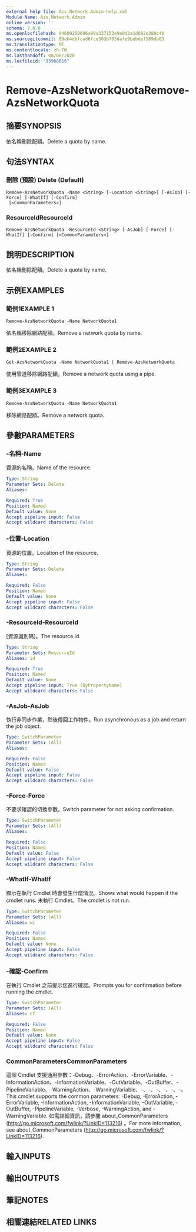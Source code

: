 ```yaml
---
external help file: Azs.Network.Admin-help.xml
Module Name: Azs.Network.Admin
online version: ''
schema: 2.0.0
ms.openlocfilehash: 94609250696a99a337153e9e0d3a1d092e380c40
ms.sourcegitcommit: 09eb4dbfcad6fce303b793dafe9bebdef589db03
ms.translationtype: MT
ms.contentlocale: zh-TW
ms.lasthandoff: 08/08/2020
ms.locfileid: "93968616"
---
```

# <span data-ttu-id="32fda-101">Remove-AzsNetworkQuota</span><span class="sxs-lookup"><span data-stu-id="32fda-101">Remove-AzsNetworkQuota</span></span>

## <span data-ttu-id="32fda-102">摘要</span><span class="sxs-lookup"><span data-stu-id="32fda-102">SYNOPSIS</span></span>
<span data-ttu-id="32fda-103">依名稱刪除配額。</span><span class="sxs-lookup"><span data-stu-id="32fda-103">Delete a quota by name.</span></span>

## <span data-ttu-id="32fda-104">句法</span><span class="sxs-lookup"><span data-stu-id="32fda-104">SYNTAX</span></span>

### <span data-ttu-id="32fda-105">刪除 (預設) </span><span class="sxs-lookup"><span data-stu-id="32fda-105">Delete (Default)</span></span>
```
Remove-AzsNetworkQuota -Name <String> [-Location <String>] [-AsJob] [-Force] [-WhatIf] [-Confirm]
 [<CommonParameters>]
```

### <span data-ttu-id="32fda-106">ResourceId</span><span class="sxs-lookup"><span data-stu-id="32fda-106">ResourceId</span></span>
```
Remove-AzsNetworkQuota -ResourceId <String> [-AsJob] [-Force] [-WhatIf] [-Confirm] [<CommonParameters>]
```

## <span data-ttu-id="32fda-107">說明</span><span class="sxs-lookup"><span data-stu-id="32fda-107">DESCRIPTION</span></span>
<span data-ttu-id="32fda-108">依名稱刪除配額。</span><span class="sxs-lookup"><span data-stu-id="32fda-108">Delete a quota by name.</span></span>

## <span data-ttu-id="32fda-109">示例</span><span class="sxs-lookup"><span data-stu-id="32fda-109">EXAMPLES</span></span>

### <span data-ttu-id="32fda-110">範例1</span><span class="sxs-lookup"><span data-stu-id="32fda-110">EXAMPLE 1</span></span>
```
Remove-AzsNetworkQuota -Name NetworkQuota1
```

<span data-ttu-id="32fda-111">依名稱移除網路配額。</span><span class="sxs-lookup"><span data-stu-id="32fda-111">Remove a network quota by name.</span></span>

### <span data-ttu-id="32fda-112">範例2</span><span class="sxs-lookup"><span data-stu-id="32fda-112">EXAMPLE 2</span></span>
```
Get-AzsNetworkQuota -Name NetworkQuota1 | Remove-AzsNetworkQuota
```

<span data-ttu-id="32fda-113">使用管道移除網路配額。</span><span class="sxs-lookup"><span data-stu-id="32fda-113">Remove a network quota using a pipe.</span></span>

### <span data-ttu-id="32fda-114">範例3</span><span class="sxs-lookup"><span data-stu-id="32fda-114">EXAMPLE 3</span></span>
```
Remove-AzsNetworkQuota -Name NetworkQuota1
```

<span data-ttu-id="32fda-115">移除網路配額。</span><span class="sxs-lookup"><span data-stu-id="32fda-115">Remove a network quota.</span></span>

## <span data-ttu-id="32fda-116">參數</span><span class="sxs-lookup"><span data-stu-id="32fda-116">PARAMETERS</span></span>

### <span data-ttu-id="32fda-117">-名稱</span><span class="sxs-lookup"><span data-stu-id="32fda-117">-Name</span></span>
<span data-ttu-id="32fda-118">資源的名稱。</span><span class="sxs-lookup"><span data-stu-id="32fda-118">Name of the resource.</span></span>

```yaml
Type: String
Parameter Sets: Delete
Aliases:

Required: True
Position: Named
Default value: None
Accept pipeline input: False
Accept wildcard characters: False
```

### <span data-ttu-id="32fda-119">-位置</span><span class="sxs-lookup"><span data-stu-id="32fda-119">-Location</span></span>
<span data-ttu-id="32fda-120">資源的位置。</span><span class="sxs-lookup"><span data-stu-id="32fda-120">Location of the resource.</span></span>

```yaml
Type: String
Parameter Sets: Delete
Aliases:

Required: False
Position: Named
Default value: None
Accept pipeline input: False
Accept wildcard characters: False
```

### <span data-ttu-id="32fda-121">-ResourceId</span><span class="sxs-lookup"><span data-stu-id="32fda-121">-ResourceId</span></span>
<span data-ttu-id="32fda-122">[資源識別碼]。</span><span class="sxs-lookup"><span data-stu-id="32fda-122">The resource id.</span></span>

```yaml
Type: String
Parameter Sets: ResourceId
Aliases: id

Required: True
Position: Named
Default value: None
Accept pipeline input: True (ByPropertyName)
Accept wildcard characters: False
```

### <span data-ttu-id="32fda-123">-AsJob</span><span class="sxs-lookup"><span data-stu-id="32fda-123">-AsJob</span></span>
<span data-ttu-id="32fda-124">執行非同步作業，然後傳回工作物件。</span><span class="sxs-lookup"><span data-stu-id="32fda-124">Run asynchronous as a job and return the job object.</span></span>


```yaml
Type: SwitchParameter
Parameter Sets: (All)
Aliases:

Required: False
Position: Named
Default value: False
Accept pipeline input: False
Accept wildcard characters: False
```

### <span data-ttu-id="32fda-125">-Force</span><span class="sxs-lookup"><span data-stu-id="32fda-125">-Force</span></span>
<span data-ttu-id="32fda-126">不要求確認的切換參數。</span><span class="sxs-lookup"><span data-stu-id="32fda-126">Switch parameter for not asking confirmation.</span></span>

```yaml
Type: SwitchParameter
Parameter Sets: (All)
Aliases:

Required: False
Position: Named
Default value: False
Accept pipeline input: False
Accept wildcard characters: False
```

### <span data-ttu-id="32fda-127">-WhatIf</span><span class="sxs-lookup"><span data-stu-id="32fda-127">-WhatIf</span></span>
<span data-ttu-id="32fda-128">顯示在執行 Cmdlet 時會發生什麼情況。</span><span class="sxs-lookup"><span data-stu-id="32fda-128">Shows what would happen if the cmdlet runs.</span></span>
<span data-ttu-id="32fda-129">未執行 Cmdlet。</span><span class="sxs-lookup"><span data-stu-id="32fda-129">The cmdlet is not run.</span></span>

```yaml
Type: SwitchParameter
Parameter Sets: (All)
Aliases: wi

Required: False
Position: Named
Default value: None
Accept pipeline input: False
Accept wildcard characters: False
```

### <span data-ttu-id="32fda-130">-確認</span><span class="sxs-lookup"><span data-stu-id="32fda-130">-Confirm</span></span>
<span data-ttu-id="32fda-131">在執行 Cmdlet 之前提示您進行確認。</span><span class="sxs-lookup"><span data-stu-id="32fda-131">Prompts you for confirmation before running the cmdlet.</span></span>

```yaml
Type: SwitchParameter
Parameter Sets: (All)
Aliases: cf

Required: False
Position: Named
Default value: None
Accept pipeline input: False
Accept wildcard characters: False
```

### <span data-ttu-id="32fda-132">CommonParameters</span><span class="sxs-lookup"><span data-stu-id="32fda-132">CommonParameters</span></span>
<span data-ttu-id="32fda-133">這個 Cmdlet 支援通用參數：-Debug、-ErrorAction、-ErrorVariable、-InformationAction、-InformationVariable、-OutVariable、-OutBuffer、-PipelineVariable、-WarningAction、-WarningVariable、-、-、-、-、-、-。</span><span class="sxs-lookup"><span data-stu-id="32fda-133">This cmdlet supports the common parameters: -Debug, -ErrorAction, -ErrorVariable, -InformationAction, -InformationVariable, -OutVariable, -OutBuffer, -PipelineVariable, -Verbose, -WarningAction, and -WarningVariable.</span></span> <span data-ttu-id="32fda-134">如需詳細資訊，請參閱 about_CommonParameters (http://go.microsoft.com/fwlink/?LinkID=113216) 。</span><span class="sxs-lookup"><span data-stu-id="32fda-134">For more information, see about_CommonParameters (http://go.microsoft.com/fwlink/?LinkID=113216).</span></span>

## <span data-ttu-id="32fda-135">輸入</span><span class="sxs-lookup"><span data-stu-id="32fda-135">INPUTS</span></span>

## <span data-ttu-id="32fda-136">輸出</span><span class="sxs-lookup"><span data-stu-id="32fda-136">OUTPUTS</span></span>

## <span data-ttu-id="32fda-137">筆記</span><span class="sxs-lookup"><span data-stu-id="32fda-137">NOTES</span></span>

## <span data-ttu-id="32fda-138">相關連結</span><span class="sxs-lookup"><span data-stu-id="32fda-138">RELATED LINKS</span></span>
